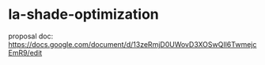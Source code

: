 # la-shade-optimization

proposal doc: https://docs.google.com/document/d/13zeRmjD0UWovD3XOSwQIl6TwmejcEmR9/edit